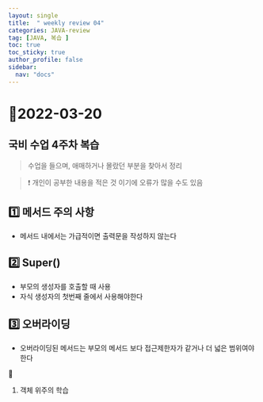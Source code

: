 ```yaml
---
layout: single
title:  " weekly review 04"
categories: JAVA-review
tag: [JAVA, 복습 ]
toc: true
toc_sticky: true
author_profile: false
sidebar:
  nav: "docs"
---
```


# 📆2022-03-20 

## 국비 수업 4주차 복습 

<!--Quote-->
> 수업을 들으며, 애매하거나 몰랐던 부분을 찾아서 정리

> ❗ 개인이 공부한 내용을 적은 것 이기에 오류가 많을 수도 있음 



## 1️⃣ 메서드 주의 사항

- 메서드 내에서는 가급적이면 출력문을 작성하지 않는다

## 2️⃣ Super()

- 부모의 생성자를 호출할 때 사용
- 자식 생성자의 첫번째 줄에서 사용해야한다

## 3️⃣ 오버라이딩

- 오버라이딩된 메서드는 부모의 메서드 보다 접근제한자가 같거나 더 넓은 범위여야 한다

📒
1. 객체 위주의 학습
